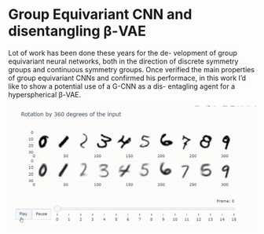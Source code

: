 # Group Equivariant CNN and disentangling β-VAE

Lot of work has been done these years for the de- velopment of group equivariant neural networks, both in the direction of discrete symmetry groups and continuous symmetry groups. Once verified the main properties of group equivariant CNNs and confirmed his performace, in this work I’d like to show a potential use of a G-CNN as a dis- entagling agent for a hyperspherical β-VAE.

![](https://github.com/AmedSho/G-CNN-S-VAE/blob/main/VAE_gif.gif)

